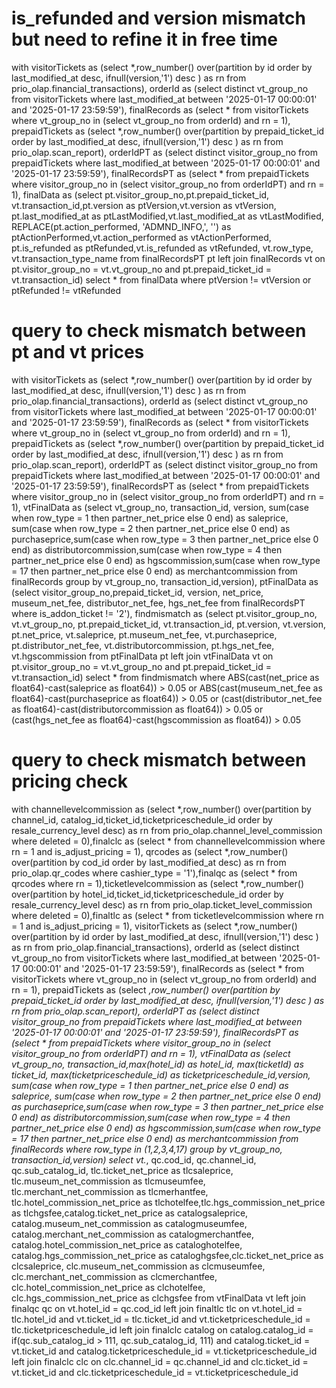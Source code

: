 # is_refunded and version mismatch but need to refine it in free time

with visitorTickets as (select *,row_number() over(partition by id order by last_modified_at desc, ifnull(version,'1') desc ) as rn from prio_olap.financial_transactions), orderId as (select distinct vt_group_no from visitorTickets where last_modified_at between '2025-01-17 00:00:01' and '2025-01-17 23:59:59'), finalRecords as (select * from visitorTickets where vt_group_no in (select vt_group_no from orderId) and rn = 1), prepaidTickets as (select *,row_number() over(partition by prepaid_ticket_id order by last_modified_at desc, ifnull(version,'1') desc ) as rn from prio_olap.scan_report), orderIdPT as (select distinct visitor_group_no from prepaidTickets where last_modified_at between '2025-01-17 00:00:01' and '2025-01-17 23:59:59'), finalRecordsPT as (select * from prepaidTickets where visitor_group_no in (select visitor_group_no from orderIdPT) and rn = 1), finalData as (select pt.visitor_group_no,pt.prepaid_ticket_id, vt.transaction_id,pt.version as ptVersion,vt.version as vtVersion, pt.last_modified_at as ptLastModified,vt.last_modified_at as vtLastModified, REPLACE(pt.action_performed, 'ADMND_INFO,', '') as ptActionPerformed,vt.action_performed as vtActionPerformed, pt.is_refunded as ptRefunded,vt.is_refunded as vtRefunded, vt.row_type, vt.transaction_type_name  from finalRecordsPT pt left join finalRecords vt on pt.visitor_group_no = vt.vt_group_no and pt.prepaid_ticket_id = vt.transaction_id) select * from finalData where ptVersion != vtVersion or ptRefunded != vtRefunded


# query to check mismatch between pt and vt prices

with visitorTickets as (select *,row_number() over(partition by id order by last_modified_at desc, ifnull(version,'1') desc ) as rn from prio_olap.financial_transactions), orderId as (select distinct vt_group_no from visitorTickets where last_modified_at between '2025-01-17 00:00:01' and '2025-01-17 23:59:59'), finalRecords as (select * from visitorTickets where vt_group_no in (select vt_group_no from orderId) and rn = 1), prepaidTickets as (select *,row_number() over(partition by prepaid_ticket_id order by last_modified_at desc, ifnull(version,'1') desc ) as rn from prio_olap.scan_report), orderIdPT as (select distinct visitor_group_no from prepaidTickets where last_modified_at between '2025-01-17 00:00:01' and '2025-01-17 23:59:59'), finalRecordsPT as (select * from prepaidTickets where visitor_group_no in (select visitor_group_no from orderIdPT) and rn = 1), vtFinalData as  (select vt_group_no, transaction_id, version, sum(case when row_type = 1 then partner_net_price else 0 end) as saleprice, sum(case when row_type = 2 then partner_net_price else 0 end) as purchaseprice,sum(case when row_type = 3 then partner_net_price else 0 end) as distributorcommission,sum(case when row_type = 4 then partner_net_price else 0 end) as hgscommission,sum(case when row_type = 17 then partner_net_price else 0 end) as merchantcommission from finalRecords group by vt_group_no, transaction_id,version), ptFinalData as (select visitor_group_no,prepaid_ticket_id, version, net_price, museum_net_fee, distributor_net_fee, hgs_net_fee from finalRecordsPT where is_addon_ticket != '2'), findmismatch as (select pt.visitor_group_no, vt.vt_group_no, pt.prepaid_ticket_id, vt.transaction_id, pt.version, vt.version, pt.net_price, vt.saleprice, pt.museum_net_fee, vt.purchaseprice, pt.distributor_net_fee, vt.distributorcommission, pt.hgs_net_fee, vt.hgscommission from ptFinalData pt left join vtFinalData vt on pt.visitor_group_no = vt.vt_group_no and pt.prepaid_ticket_id = vt.transaction_id) select * from findmismatch where ABS(cast(net_price as float64)-cast(saleprice as float64)) > 0.05 or ABS(cast(museum_net_fee as float64)-cast(purchaseprice as float64)) > 0.05 or (cast(distributor_net_fee as float64)-cast(distributorcommission as float64)) > 0.05 or (cast(hgs_net_fee as float64)-cast(hgscommission as float64)) > 0.05


# query to check mismatch between pricing check

with channellevelcommission as (select *,row_number() over(partition by channel_id, catalog_id,ticket_id,ticketpriceschedule_id order by resale_currency_level desc) as rn from prio_olap.channel_level_commission where deleted = 0),finalclc as (select * from channellevelcommission where rn = 1 and is_adjust_pricing = 1), qrcodes as (select *,row_number() over(partition by cod_id order by last_modified_at desc) as rn from prio_olap.qr_codes where cashier_type = '1'),finalqc as (select * from qrcodes where rn = 1),ticketlevelcommission as (select *,row_number() over(partition by hotel_id,ticket_id,ticketpriceschedule_id order by resale_currency_level desc) as rn from prio_olap.ticket_level_commission where deleted = 0),finaltlc as (select * from ticketlevelcommission where rn = 1 and is_adjust_pricing = 1), visitorTickets as (select *,row_number() over(partition by id order by last_modified_at desc, ifnull(version,'1') desc ) as rn from prio_olap.financial_transactions), orderId as (select distinct vt_group_no from visitorTickets where last_modified_at between '2025-01-17 00:00:01' and '2025-01-17 23:59:59'), finalRecords as (select * from visitorTickets where vt_group_no in (select vt_group_no from orderId) and rn = 1), prepaidTickets as (select *,row_number() over(partition by prepaid_ticket_id order by last_modified_at desc, ifnull(version,'1') desc ) as rn from prio_olap.scan_report), orderIdPT as (select distinct visitor_group_no from prepaidTickets where last_modified_at between '2025-01-17 00:00:01' and '2025-01-17 23:59:59'), finalRecordsPT as (select * from prepaidTickets where visitor_group_no in (select visitor_group_no from orderIdPT) and rn = 1), vtFinalData as  (select vt_group_no, transaction_id,max(hotel_id) as hotel_id, max(ticketId) as ticket_id, max(ticketpriceschedule_id) as ticketpriceschedule_id,version, sum(case when row_type = 1 then partner_net_price else 0 end) as saleprice, sum(case when row_type = 2 then partner_net_price else 0 end) as purchaseprice,sum(case when row_type = 3 then partner_net_price else 0 end) as distributorcommission,sum(case when row_type = 4 then partner_net_price else 0 end) as hgscommission,sum(case when row_type = 17 then partner_net_price else 0 end) as merchantcommission from finalRecords where row_type in (1,2,3,4,17) group by vt_group_no, transaction_id,version) select vt.*, qc.cod_id, qc.channel_id, qc.sub_catalog_id, tlc.ticket_net_price as tlcsaleprice, tlc.museum_net_commission as tlcmuseumfee, tlc.merchant_net_commission as tlcmerhantfee, tlc.hotel_commission_net_price as tlchotelfee,tlc.hgs_commission_net_price as tlchgsfee,catalog.ticket_net_price as catalogsaleprice, catalog.museum_net_commission as catalogmuseumfee, catalog.merchant_net_commission as catalogmerchantfee, catalog.hotel_commission_net_price as cataloghotelfee, catalog.hgs_commission_net_price as cataloghgsfee,clc.ticket_net_price as clcsaleprice, clc.museum_net_commission as clcmuseumfee, clc.merchant_net_commission as clcmerchantfee, clc.hotel_commission_net_price as clchotelfee, clc.hgs_commission_net_price as clchgsfee from vtFinalData vt left join finalqc qc on vt.hotel_id = qc.cod_id left join finaltlc tlc on vt.hotel_id = tlc.hotel_id and vt.ticket_id = tlc.ticket_id and vt.ticketpriceschedule_id = tlc.ticketpriceschedule_id left join finalclc catalog on catalog.catalog_id = if(qc.sub_catalog_id > 111, qc.sub_catalog_id, 111) and catalog.ticket_id = vt.ticket_id and catalog.ticketpriceschedule_id = vt.ticketpriceschedule_id left join finalclc clc on clc.channel_id = qc.channel_id and clc.ticket_id = vt.ticket_id and clc.ticketpriceschedule_id = vt.ticketpriceschedule_id